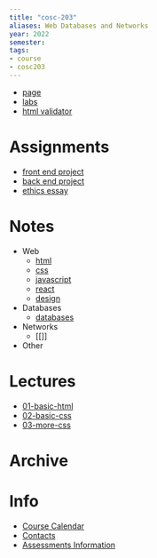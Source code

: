 ```yaml
---
title: "cosc-203"
aliases: Web Databases and Networks
year: 2022
semester: 
tags: 
- course
- cosc203
---
```


- [page](https://cosc203.cspages.otago.ac.nz)
- [labs](https://cosc203.cspages.otago.ac.nz/labs/)
- [html validator](https://validator.w3.org/nu/)

# Assignments
- [front end project](notes/front-end-project)
- [back end project](notes/back-end-project)
- [ethics essay](notes/ethics-essay)

# Notes
- Web
	- [html](notes/html)
	- [css](notes/css)
	- [javascript](notes/javascript)
	- [react](notes/react)
	- [design](notes/design)
 - Databases
	- [databases](notes/databases)
 - Networks
	- [[]]
 - Other
	

# Lectures
- [01-basic-html](notes/01-basic-html.md)
- [02-basic-css](notes/02-basic-css.md)
- [03-more-css](notes/03-more-css.md)

# Archive

# Info
- [Course Calendar](https://i.imgur.com/76tMf5e.png)
- [Contacts](https://i.imgur.com/UAAqXTJ.png)
- [Assessments Information](https://i.imgur.com/ZQwUMnf.png)

